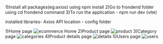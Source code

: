1)Install all packages(eg:axios) using npm install 
2)Go to frondend folder using   cd frondend command
3)To run the application - npm run dev   (vite)


installed libraries- Axios
API location - config folder


1)Home page
  ![ecommerce Home](https://github.com/sreeraj-1122/eCommerce_website/assets/85874548/660dd5ef-d99d-4d5f-9c5f-8e8fda9f3f92)
2)Product page
  ![product](https://github.com/sreeraj-1122/eCommerce_website/assets/85874548/02ce4593-e3be-4867-a86d-b2e33d02d429)
3)Category page
  ![categories](https://github.com/sreeraj-1122/eCommerce_website/assets/85874548/696c449f-cea2-4f5c-bc3d-9aad831d0394)
4)Product details page
  ![details](https://github.com/sreeraj-1122/eCommerce_website/assets/85874548/bc55b307-1789-41cc-bc86-56044570f455)
5)Users page
  ![users](https://github.com/sreeraj-1122/eCommerce_website/assets/85874548/bdaa6d72-c861-4711-bb4d-fdf5a2bc74e0)
